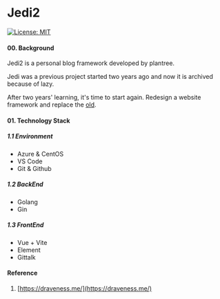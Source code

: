 # Jedi2

[![License: MIT](https://img.shields.io/badge/License-MIT-green.svg)](https://opensource.org/licenses/MIT)

#### 00. Background

Jedi2 is a personal blog framework developed by plantree.

Jedi was a previous project started two years ago and now it is archived because of lazy.

After two years' learning, it's time to start again. Redesign a website framework and replace the [old](https://plantree.me).

#### 01. Technology Stack

##### 1.1 Environment

- Azure & CentOS
- VS Code
- Git & Github

##### 1.2 BackEnd

- Golang
- Gin

##### 1.3 FrontEnd

- Vue + Vite
- Element
- Gittalk

#### Reference

1. [https://draveness.me/](https://draveness.me/)
